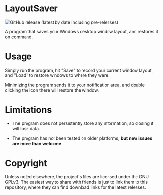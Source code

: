 # LayoutSaver

[![GitHub release (latest by date including pre-releases)](https://img.shields.io/github/v/release/greenbagels/LayoutSaver?include_prereleases)](https://github.com/greenbagels/LayoutSaver/releases)

A program that saves your Windows desktop window layout, and restores it on command.

# Usage

Simply run the program, hit "Save" to record your current window layout, and "Load" to
restore windows to where they were.

Minimizing the program sends it to your notification
area, and double clicking the icon there will restore the window.

# Limitations

- The program does not persistently store any information, so closing it will lose data.

- The program has not been tested on older platforms, **but new issues are more than welcome**.

# Copyright

Unless noted elsewhere, the project's files are licensed under the GNU GPLv3. The easiest
way to share with friends is just to link them to this repository, where they can find
download links for the latest releases.

